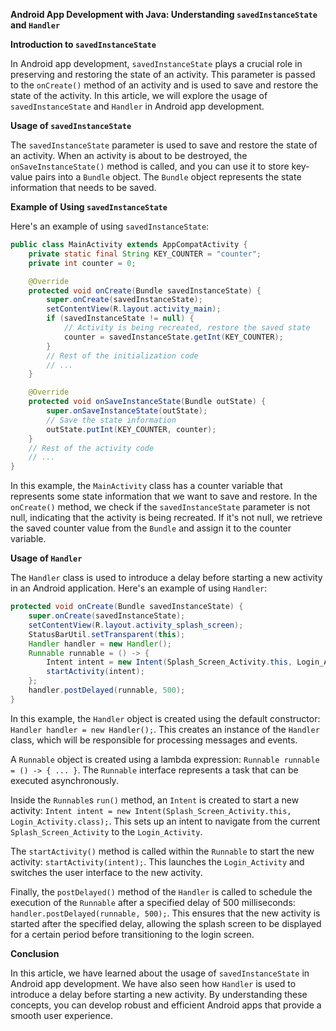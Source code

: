 **Android App Development with Java: Understanding `savedInstanceState` and `Handler`**

**Introduction to `savedInstanceState`**

In Android app development, `savedInstanceState` plays a crucial role in preserving and restoring the state of an activity. This parameter is passed to the `onCreate()` method of an activity and is used to save and restore the state of the activity. In this article, we will explore the usage of `savedInstanceState` and `Handler` in Android app development.

**Usage of `savedInstanceState`**

The `savedInstanceState` parameter is used to save and restore the state of an activity. When an activity is about to be destroyed, the `onSaveInstanceState()` method is called, and you can use it to store key-value pairs into a `Bundle` object. The `Bundle` object represents the state information that needs to be saved.

**Example of Using `savedInstanceState`**

Here's an example of using `savedInstanceState`:

```java
public class MainActivity extends AppCompatActivity {
    private static final String KEY_COUNTER = "counter";
    private int counter = 0;

    @Override
    protected void onCreate(Bundle savedInstanceState) {
        super.onCreate(savedInstanceState);
        setContentView(R.layout.activity_main);
        if (savedInstanceState != null) {
            // Activity is being recreated, restore the saved state
            counter = savedInstanceState.getInt(KEY_COUNTER);
        }
        // Rest of the initialization code
        // ...
    }

    @Override
    protected void onSaveInstanceState(Bundle outState) {
        super.onSaveInstanceState(outState);
        // Save the state information
        outState.putInt(KEY_COUNTER, counter);
    }
    // Rest of the activity code
    // ...
}
```

In this example, the `MainActivity` class has a counter variable that represents some state information that we want to save and restore. In the `onCreate()` method, we check if the `savedInstanceState` parameter is not null, indicating that the activity is being recreated. If it's not null, we retrieve the saved counter value from the `Bundle` and assign it to the counter variable.

**Usage of `Handler`**

The `Handler` class is used to introduce a delay before starting a new activity in an Android application. Here's an example of using `Handler`:

```java
protected void onCreate(Bundle savedInstanceState) {
    super.onCreate(savedInstanceState);
    setContentView(R.layout.activity_splash_screen);
    StatusBarUtil.setTransparent(this);
    Handler handler = new Handler();
    Runnable runnable = () -> {
        Intent intent = new Intent(Splash_Screen_Activity.this, Login_Activity.class);
        startActivity(intent);
    };
    handler.postDelayed(runnable, 500);
}
```

In this example, the `Handler` object is created using the default constructor: `Handler handler = new Handler();`. This creates an instance of the `Handler` class, which will be responsible for processing messages and events.

A `Runnable` object is created using a lambda expression: `Runnable runnable = () -> { ... }`. The `Runnable` interface represents a task that can be executed asynchronously.

Inside the `Runnable`s `run()` method, an `Intent` is created to start a new activity: `Intent intent = new Intent(Splash_Screen_Activity.this, Login_Activity.class);`. This sets up an intent to navigate from the current `Splash_Screen_Activity` to the `Login_Activity`.

The `startActivity()` method is called within the `Runnable` to start the new activity: `startActivity(intent);`. This launches the `Login_Activity` and switches the user interface to the new activity.

Finally, the `postDelayed()` method of the `Handler` is called to schedule the execution of the `Runnable` after a specified delay of 500 milliseconds: `handler.postDelayed(runnable, 500);`. This ensures that the new activity is started after the specified delay, allowing the splash screen to be displayed for a certain period before transitioning to the login screen.

**Conclusion**

In this article, we have learned about the usage of `savedInstanceState` in Android app development. We have also seen how `Handler` is used to introduce a delay before starting a new activity. By understanding these concepts, you can develop robust and efficient Android apps that provide a smooth user experience.